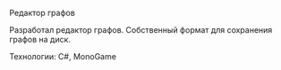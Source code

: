 Редактор графов

Разработал редактор графов. Собственный формат для сохранения графов на диск.

Технологии: C#, MonoGame